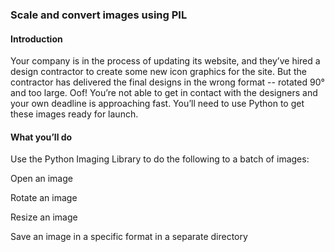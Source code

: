 ### Scale and convert images using PIL
#### Introduction
  Your company is in the process of updating its website, and they’ve hired a design contractor to create some new icon graphics for the site. But the contractor has delivered the final designs in the wrong format -- rotated 90° and too large. Oof! You’re not able to get in contact with the designers and your own deadline is approaching fast. You’ll need to use Python to get these images ready for launch.

#### What you’ll do
  Use the Python Imaging Library to do the following to a batch of images:

  Open an image

  Rotate an image

  Resize an image

Save an image in a specific format in a separate directory 
